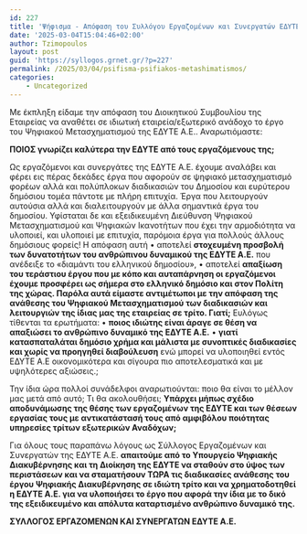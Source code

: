 ```yaml
---
id: 227
title: 'Ψήφισμα - Απόφαση του Συλλόγου Εργαζομένων και Συνεργατών ΕΔΥΤΕ Α.Ε. για το έργο του Ψηφιακού Μετασχηματισμού της ΕΔΥΤΕ Α.Ε.'
date: '2025-03-04T15:04:46+02:00'
author: Tzimopoulos
layout: post
guid: 'https://syllogos.grnet.gr/?p=227'
permalink: /2025/03/04/psifisma-psifiakos-metashimatismos/
categories:
    - Uncategorized
---
```

Με έκπληξη είδαμε την απόφαση του Διοικητικού Συμβουλίου της Εταιρείας να αναθέτει  σε ιδιωτική εταιρεία/εξωτερικό ανάδοχο το έργο του Ψηφιακού Μετασχηματισμού της ΕΔΥΤΕ Α.Ε..
Αναρωτιόμαστε:

**ΠΟΙΟΣ γνωρίζει καλύτερα την ΕΔΥΤΕ από τους εργαζόμενους της;**

Ως εργαζόμενοι και συνεργάτες της ΕΔΥΤΕ Α.Ε. έχουμε αναλάβει και φέρει εις πέρας δεκάδες έργα που αφορούν σε ψηφιακό μετασχηματισμό φορέων αλλά και πολύπλοκων διαδικασιών του Δημοσίου και ευρύτερου δημόσιου τομέα πάντοτε με πλήρη επιτυχία. Έργα που λειτουργούν αυτούσια αλλά και διαλειτουργούν με άλλα σημαντικά έργα του δημοσίου. 
Υφίσταται δε και εξειδικευμένη  Διεύθυνση Ψηφιακού Μετασχηματισμού και Ψηφιακών Ικανοτήτων που έχει την αρμοδιότητα να υλοποιεί, και υλοποιεί με επιτυχία, παρόμοια έργα για πολλούς άλλους δημόσιους φορείς!
Η απόφαση αυτή 
•	αποτελεί **στοχευμένη προσβολή των δυνατοτήτων του ανθρώπινου δυναμικού της ΕΔΥΤΕ Α.Ε.** που ανέδειξε το «διαμάντι του ελληνικού δημοσίου», 
•	αποτελεί  **απαξίωση του τεράστιου έργου που με κόπο και αυταπάρνηση οι εργαζόμενοι έχουμε προσφέρει ως σήμερα στο ελληνικό δημόσιο και στον Πολίτη της χώρας.
Παρόλα αυτά είμαστε αντιμέτωποι με την απόφαση της ανάθεσης του Ψηφιακού Μετασχηματισμού των διαδικασιών και λειτουργιών της ίδιας μας της εταιρείας σε τρίτο. Γιατί;** 
Ευλόγως τίθενται τα ερωτήματα:
•	**ποιος ιδιώτης είναι άραγε σε θέση να απαξιώσει  το ανθρώπινο δυναμικό της ΕΔΥΤΕ Α.Ε.**
•	**γιατί κατασπαταλάται δημόσιο χρήμα και μάλιστα  με συνοπτικές διαδικασίες και χωρίς να προηγηθεί διαβούλευση** ενώ μπορεί να υλοποιηθεί εντός ΕΔΥΤΕ Α.Ε  οικονομικότερα και σίγουρα πιο  αποτελεσματικά και με υψηλότερες αξιώσεις.;

Την ίδια ώρα πολλοί συνάδελφοι αναρωτιούνται:  ποιο θα είναι το μέλλον μας μετά από αυτό; Τι θα ακολουθήσει; **Υπάρχει μήπως σχέδιο αποδυνάμωσης της θέσης των εργαζομένων της ΕΔΥΤΕ και των θέσεων εργασίας τους με αντικατάστασή τους από αμφιβόλου ποιότητας υπηρεσίες τρίτων εξωτερικών Αναδόχων;**

Για όλους τους παραπάνω λόγους ως Σύλλογος Εργαζομένων και Συνεργατών  της ΕΔΥΤΕ Α.Ε. **απαιτούμε από το Υπουργείο Ψηφιακής Διακυβέρνησης και τη Διοίκηση της ΕΔΥΤΕ να σταθούν στο ύψος των περιστάσεων και να σταματήσουν ΤΩΡΑ τις διαδικασίες ανάθεσης του έργου Ψηφιακής Διακυβέρνησης σε ιδιώτη τρίτο και να χρηματοδοτηθεί η ΕΔΥΤΕ Α.Ε. για να υλοποιήσει το έργο που αφορά την ίδια με το δικό της εξειδικευμένο και απόλυτα καταρτισμένο ανθρώπινο δυναμικό της.**

**ΣΥΛΛΟΓΟΣ ΕΡΓΑΖΟΜΕΝΩΝ ΚΑΙ ΣΥΝΕΡΓΑΤΩΝ ΕΔΥΤΕ Α.Ε.**
